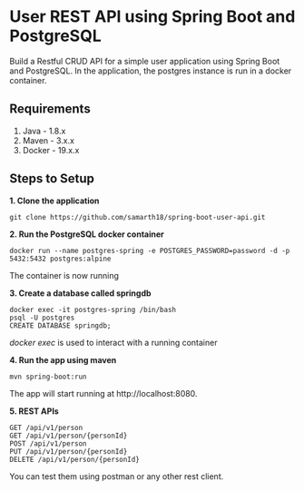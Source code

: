 # User REST API using Spring Boot and PostgreSQL

Build a Restful CRUD API for a simple user application using Spring Boot and PostgreSQL. In the application, the postgres instance is run in a docker container.

## Requirements

1. Java - 1.8.x
2. Maven - 3.x.x
3. Docker - 19.x.x

## Steps to Setup

**1. Clone the application**

```
git clone https://github.com/samarth18/spring-boot-user-api.git
```

**2. Run the PostgreSQL docker container**

```
docker run --name postgres-spring -e POSTGRES_PASSWORD=password -d -p 5432:5432 postgres:alpine
```

The container is now running

**3. Create a database called springdb**

```
docker exec -it postgres-spring /bin/bash
psql -U postgres
CREATE DATABASE springdb;
```

_docker exec_ is used to interact with a running container

**4. Run the app using maven**

```
mvn spring-boot:run
```

The app will start running at http://localhost:8080.

**5. REST APIs**

```
GET /api/v1/person
GET /api/v1/person/{personId}
POST /api/v1/person
PUT /api/v1/person/{personId}
DELETE /api/v1/person/{personId}
```

You can test them using postman or any other rest client.
